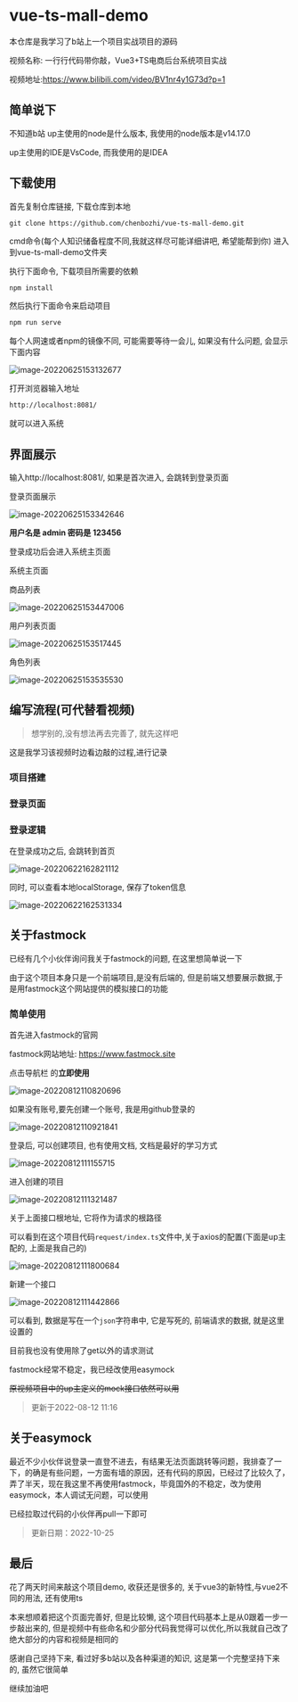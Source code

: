 # vue-ts-mall-demo

本仓库是我学习了b站上一个项目实战项目的源码

视频名称: 一行行代码带你敲，Vue3+TS电商后台系统项目实战

视频地址:https://www.bilibili.com/video/BV1nr4y1G73d?p=1 

## 简单说下

不知道b站 up主使用的node是什么版本, 我使用的node版本是v14.17.0

up主使用的IDE是VsCode, 而我使用的是IDEA

## 下载使用

首先复制仓库链接, 下载仓库到本地

```xml
git clone https://github.com/chenbozhi/vue-ts-mall-demo.git
```

cmd命令(每个人知识储备程度不同,我就这样尽可能详细讲吧, 希望能帮到你) 进入到vue-ts-mall-demo文件夹

执行下面命令, 下载项目所需要的依赖

```
npm install
```

然后执行下面命令来启动项目

```xml
npm run serve
```

每个人网速或者npm的镜像不同, 可能需要等待一会儿, 如果没有什么问题, 会显示下面内容

![image-20220625153132677](https://firstbucket-1300448090.cos.ap-chengdu.myqcloud.com/cbz_book_images/image-20220625153132677.png)

打开浏览器输入地址

```xml
http://localhost:8081/
```

就可以进入系统

## 界面展示

输入http://localhost:8081/, 如果是首次进入, 会跳转到登录页面

登录页面展示

![image-20220625153342646](https://firstbucket-1300448090.cos.ap-chengdu.myqcloud.com/cbz_book_images/image-20220625153342646.png)

**用户名是 admin  密码是 123456**

登录成功后会进入系统主页面

系统主页面

商品列表

![image-20220625153447006](https://firstbucket-1300448090.cos.ap-chengdu.myqcloud.com/cbz_book_images/image-20220625153447006.png)

用户列表页面

![image-20220625153517445](https://firstbucket-1300448090.cos.ap-chengdu.myqcloud.com/cbz_book_images/image-20220625153517445.png)

角色列表

![image-20220625153535530](https://firstbucket-1300448090.cos.ap-chengdu.myqcloud.com/cbz_book_images/image-20220625153535530.png)

## 编写流程(可代替看视频)

> 想学别的,没有想法再去完善了, 就先这样吧

这是我学习该视频时边看边敲的过程,进行记录

### 项目搭建

### 登录页面

### 登录逻辑

在登录成功之后, 会跳转到首页

![image-20220622162821112](https://firstbucket-1300448090.cos.ap-chengdu.myqcloud.com/cbz_book_images/image-20220622162821112.png)

同时, 可以查看本地localStorage, 保存了token信息

![image-20220622162531334](https://firstbucket-1300448090.cos.ap-chengdu.myqcloud.com/cbz_book_images/image-20220622162531334.png)

## 关于fastmock

已经有几个小伙伴询问我关于fastmock的问题, 在这里想简单说一下

由于这个项目本身只是一个前端项目,是没有后端的, 但是前端又想要展示数据,于是用fastmock这个网站提供的模拟接口的功能

### 简单使用

首先进入fastmock的官网

fastmock网站地址: https://www.fastmock.site

点击导航栏 的**立即使用**

![image-20220812110820696](https://firstbucket-1300448090.cos.ap-chengdu.myqcloud.com//cbz_book_imagesimage-20220812110820696.png)

如果没有账号,要先创建一个账号, 我是用github登录的



![image-20220812110921841](https://firstbucket-1300448090.cos.ap-chengdu.myqcloud.com//cbz_book_imagesimage-20220812110921841.png)

登录后, 可以创建项目, 也有使用文档, 文档是最好的学习方式

![image-20220812111155715](https://firstbucket-1300448090.cos.ap-chengdu.myqcloud.com//cbz_book_imagesimage-20220812111155715.png)



进入创建的项目



![image-20220812111321487](https://firstbucket-1300448090.cos.ap-chengdu.myqcloud.com//cbz_book_imagesimage-20220812111321487.png)



关于上面接口根地址, 它将作为请求的根路径

可以看到在这个项目代码`request/index.ts`文件中,关于axios的配置(下面是up主配的, 上面是我自己的)

![image-20220812111800684](https://firstbucket-1300448090.cos.ap-chengdu.myqcloud.com//cbz_book_imagesimage-20220812111800684.png)



新建一个接口



![image-20220812111442866](https://firstbucket-1300448090.cos.ap-chengdu.myqcloud.com//cbz_book_imagesimage-20220812111442866.png)



可以看到, 数据是写在一个`json`字符串中, 它是写死的, 前端请求的数据, 就是这里设置的



目前我也没有使用除了get以外的请求测试

fastmock经常不稳定，我已经改使用easymock

~~原视频项目中的up主定义的mock接口依然可以用~~





> 更新于2022-08-12 11:16

## 关于easymock

最近不少小伙伴说登录一直登不进去，有结果无法页面跳转等问题，我排查了一下，的确是有些问题，一方面有墙的原因，还有代码的原因，已经过了比较久了，弄了半天，现在我这里不再使用fastmock，毕竟国外的不稳定，改为使用easymock，本人调试无问题，可以使用

已经拉取过代码的小伙伴再pull一下即可

> 更新日期：2022-10-25

## 最后

花了两天时间来敲这个项目demo, 收获还是很多的, 关于vue3的新特性,与vue2不同的用法, 还有使用ts

本来想顺着把这个页面完善好, 但是比较懒, 这个项目代码基本上是从0跟着一步一步敲出来的, 但是视频中有些命名和少部分代码我觉得可以优化,所以我就自己改了
绝大部分的内容和视频是相同的


感谢自己坚持下来, 看过好多b站以及各种渠道的知识, 这是第一个完整坚持下来的, 虽然它很简单

继续加油吧
